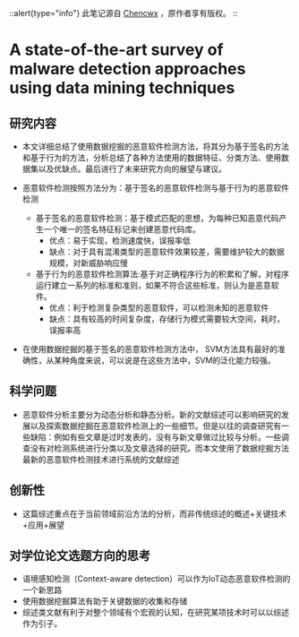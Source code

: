 ::alert{type="info"}
此笔记源自 [Chencwx](https://github.com/chencwx) ，原作者享有版权。
::


#  A state-of-the-art survey of malware detection approaches using data mining techniques

## 研究内容

- 本文详细总结了使用数据挖掘的恶意软件检测方法，将其分为基于签名的方法和基于行为的方法，分析总结了各种方法使用的数据特征、分类方法、使用数据集以及优缺点。最后进行了未来研究方向的展望与建议。
- 恶意软件检测按照方法分为：基于签名的恶意软件检测与基于行为的恶意软件检测
  - 基于签名的恶意软件检测：基于模式匹配的思想，为每种已知恶意代码产生一个唯一的签名特征标记来创建恶意代码库。
    - 优点：易于实现，检测速度快，误报率低
    - 缺点：对于具有混淆类型的恶意软件效果较差，需要维护较大的数据规模，对新威胁响应慢
  - 基于行为的恶意软件检测算法:基于对正确程序行为的积累和了解，对程序运行建立一系列的标准和准则，如果不符合这些标准，则认为是恶意软件。
    - 优点：利于检测复杂类型的恶意软件，可以检测未知的恶意软件
    - 缺点：具有较高的时间复杂度，存储行为模式需要较大空间，耗时，误报率高

- 在使用数据挖掘的基于签名的恶意软件检测方法中， SVM方法具有最好的准确性，从某种角度来说，可以说是在这些方法中，SVM的泛化能力较强。


## 科学问题

- 恶意软件分析主要分为动态分析和静态分析。新的文献综述可以影响研究的发展以及探索数据挖掘在恶意软件检测上的一些细节。但是以往的调查研究有一些缺陷：例如有些文章是过时发表的，没有与新文章做过比较与分析。一些调查没有对检测系统进行分类以及文章选择的研究。而本文使用了数据挖掘方法最新的恶意软件检测技术进行系统的文献综述

## 创新性

- 这篇综述重点在于当前领域前沿方法的分析，而非传统综述的概述+关键技术+应用+展望


## 对学位论文选题方向的思考

- 语境感知检测（Context-aware detection）可以作为IoT动态恶意软件检测的一个新思路
- 使用数据挖掘算法有助于关键数据的收集和存储
- 综述类文献有利于对整个领域有个宏观的认知，在研究某项技术时可以以综述作为引子。